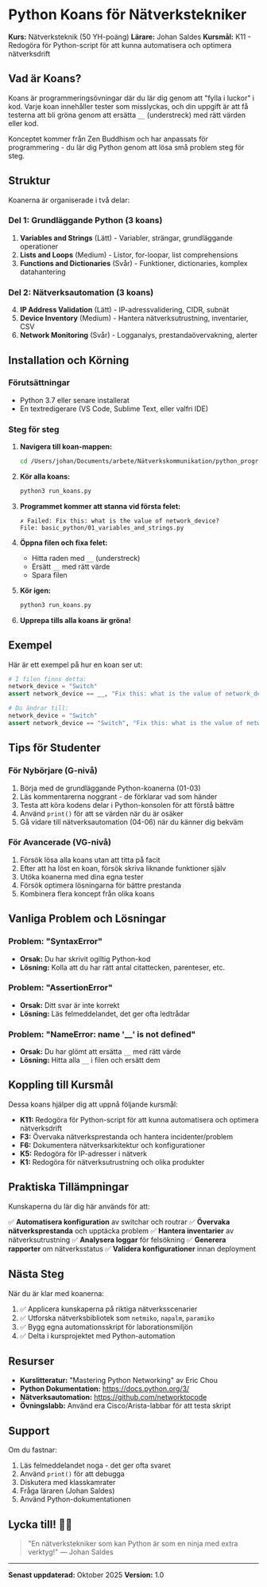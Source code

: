 # Python Koans för Nätverkstekniker

**Kurs:** Nätverksteknik (50 YH-poäng)
**Lärare:** Johan Saldes
**Kursmål:** K11 - Redogöra för Python-script för att kunna automatisera och optimera nätverksdrift

## Vad är Koans?

Koans är programmeringsövningar där du lär dig genom att "fylla i luckor" i kod. Varje koan innehåller tester som misslyckas, och din uppgift är att få testerna att bli gröna genom att ersätta `__` (understreck) med rätt värden eller kod.

Konceptet kommer från Zen Buddhism och har anpassats för programmering - du lär dig Python genom att lösa små problem steg för steg.

## Struktur

Koanerna är organiserade i två delar:

### Del 1: Grundläggande Python (3 koans)
1. **Variables and Strings** (Lätt) - Variabler, strängar, grundläggande operationer
2. **Lists and Loops** (Medium) - Listor, for-loopar, list comprehensions
3. **Functions and Dictionaries** (Svår) - Funktioner, dictionaries, komplex datahantering

### Del 2: Nätverksautomation (3 koans)
4. **IP Address Validation** (Lätt) - IP-adressvalidering, CIDR, subnät
5. **Device Inventory** (Medium) - Hantera nätverksutrustning, inventarier, CSV
6. **Network Monitoring** (Svår) - Logganalys, prestandaövervakning, alerter

## Installation och Körning

### Förutsättningar
- Python 3.7 eller senare installerat
- En textredigerare (VS Code, Sublime Text, eller valfri IDE)

### Steg för steg

1. **Navigera till koan-mappen:**
   ```bash
   cd /Users/johan/Documents/arbete/Nätverkskommunikation/python_programming/koan
   ```

2. **Kör alla koans:**
   ```bash
   python3 run_koans.py
   ```

3. **Programmet kommer att stanna vid första felet:**
   ```
   ✗ Failed: Fix this: what is the value of network_device?
   File: basic_python/01_variables_and_strings.py
   ```

4. **Öppna filen och fixa felet:**
   - Hitta raden med `__` (understreck)
   - Ersätt `__` med rätt värde
   - Spara filen

5. **Kör igen:**
   ```bash
   python3 run_koans.py
   ```

6. **Upprepa tills alla koans är gröna!**

## Exempel

Här är ett exempel på hur en koan ser ut:

```python
# I filen finns detta:
network_device = "Switch"
assert network_device == __, "Fix this: what is the value of network_device?"

# Du ändrar till:
network_device = "Switch"
assert network_device == "Switch", "Fix this: what is the value of network_device?"
```

## Tips för Studenter

### För Nybörjare (G-nivå)
1. Börja med de grundläggande Python-koanerna (01-03)
2. Läs kommentarerna noggrant - de förklarar vad som händer
3. Testa att köra kodens delar i Python-konsolen för att förstå bättre
4. Använd `print()` för att se värden när du är osäker
5. Gå vidare till nätverksautomation (04-06) när du känner dig bekväm

### För Avancerade (VG-nivå)
1. Försök lösa alla koans utan att titta på facit
2. Efter att ha löst en koan, försök skriva liknande funktioner själv
3. Utöka koanerna med dina egna tester
4. Försök optimera lösningarna för bättre prestanda
5. Kombinera flera koncept från olika koans

## Vanliga Problem och Lösningar

### Problem: "SyntaxError"
- **Orsak:** Du har skrivit ogiltig Python-kod
- **Lösning:** Kolla att du har rätt antal citattecken, parenteser, etc.

### Problem: "AssertionError"
- **Orsak:** Ditt svar är inte korrekt
- **Lösning:** Läs felmeddelandet, det ger ofta ledtrådar

### Problem: "NameError: name '__' is not defined"
- **Orsak:** Du har glömt att ersätta `__` med rätt värde
- **Lösning:** Hitta alla `__` i filen och ersätt dem

## Koppling till Kursmål

Dessa koans hjälper dig att uppnå följande kursmål:

- **K11:** Redogöra för Python-script för att kunna automatisera och optimera nätverksdrift
- **F3:** Övervaka nätverksprestanda och hantera incidenter/problem
- **F6:** Dokumentera nätverksarkitektur och konfigurationer
- **K5:** Redogöra för IP-adresser i nätverk
- **K1:** Redogöra för nätverksutrustning och olika produkter

## Praktiska Tillämpningar

Kunskaperna du lär dig här används för att:

✅ **Automatisera konfiguration** av switchar och routrar
✅ **Övervaka nätverksprestanda** och upptäcka problem
✅ **Hantera inventarier** av nätverksutrustning
✅ **Analysera loggar** för felsökning
✅ **Generera rapporter** om nätverksstatus
✅ **Validera konfigurationer** innan deployment

## Nästa Steg

När du är klar med koanerna:

1. ✅ Applicera kunskaperna på riktiga nätverksscenarier
2. ✅ Utforska nätverksbibliotek som `netmiko`, `napalm`, `paramiko`
3. ✅ Bygg egna automationsskript för laborationsmiljön
4. ✅ Delta i kursprojektet med Python-automation

## Resurser

- **Kurslitteratur:** "Mastering Python Networking" av Eric Chou
- **Python Dokumentation:** https://docs.python.org/3/
- **Nätverksautomation:** https://github.com/networktocode
- **Övningslabb:** Använd era Cisco/Arista-labbar för att testa skript

## Support

Om du fastnar:

1. Läs felmeddelandet noga - det ger ofta svaret
2. Använd `print()` för att debugga
3. Diskutera med klasskamrater
4. Fråga läraren (Johan Saldes)
5. Använd Python-dokumentationen

## Lycka till! 🐍🌐

> "En nätverkstekniker som kan Python är som en ninja med extra verktyg!"
> — Johan Saldes

---

**Senast uppdaterad:** Oktober 2025
**Version:** 1.0
